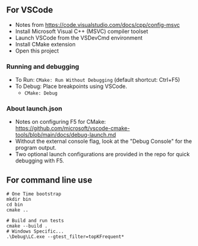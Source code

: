 
## For VSCode
- Notes from https://code.visualstudio.com/docs/cpp/config-msvc
- Install Microsoft Visual C++ (MSVC) compiler toolset
- Launch VSCode from the VSDevCmd environment
- Install CMake extension
- Open this project

### Running and debugging
- To Run: `CMake: Run Without Debugging` (default shortcut: Ctrl+F5)
- To Debug: Place breakpoints using VSCode.
  - `CMake: Debug`

### About launch.json
- Notes on configuring F5 for CMake: https://github.com/microsoft/vscode-cmake-tools/blob/main/docs/debug-launch.md
- Without the external console flag, look at the "Debug Console" for the program output.
- Two optional launch configurations are provided in the repo for quick debugging with F5.

## For command line use
```
# One Time bootstrap
mkdir bin
cd bin
cmake ..

# Build and run tests
cmake --build .
# Windows Specific...
.\Debug\LC.exe --gtest_filter=topKFrequent*
```